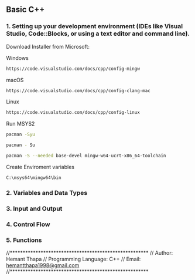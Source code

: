 ## Basic C++

### 1. Setting up your development environment (IDEs like Visual Studio, Code::Blocks, or using a text editor and command line).
   
Download Installer from Microsoft:

Windows
```bash
https://code.visualstudio.com/docs/cpp/config-mingw
```
macOS
```bash
https://code.visualstudio.com/docs/cpp/config-clang-mac
```
Linux
```bash
https://code.visualstudio.com/docs/cpp/config-linux
```

Run MSYS2 

```bash
pacman -Syu
```
```bash
pacman - Su
```
```bash
pacman -S --needed base-devel mingw-w64-ucrt-x86_64-toolchain
```

Create Enviroment variables
```bash
C:\msys64\mingw64\bin
```

### 2. Variables and Data Types
### 3. Input and Output
### 4. Control Flow
### 5. Functions

//******************************************************
// Author: Hemant Thapa
// Programming Language: C++
// Email: hemantthapa1998@gmail.com
//******************************************************
